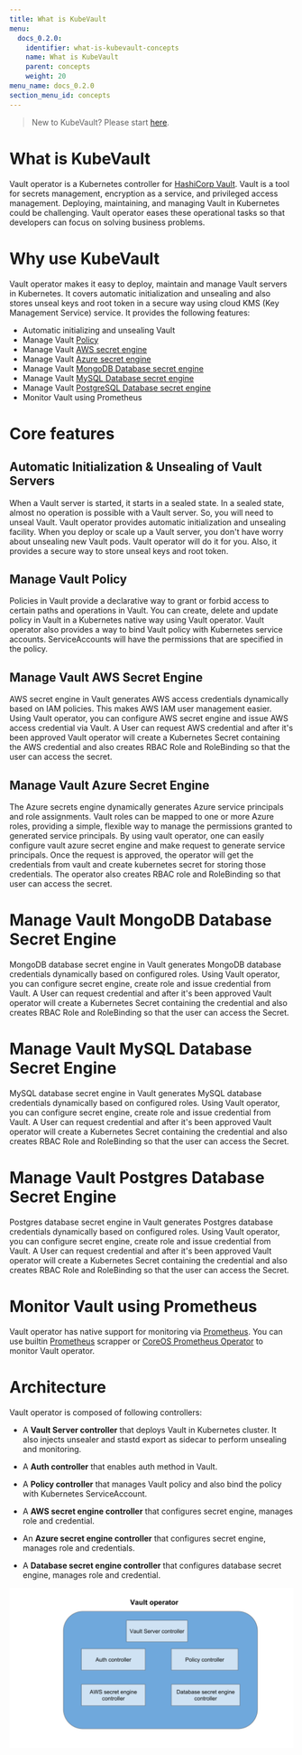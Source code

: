 ```yaml
---
title: What is KubeVault
menu:
  docs_0.2.0:
    identifier: what-is-kubevault-concepts
    name: What is KubeVault
    parent: concepts
    weight: 20
menu_name: docs_0.2.0
section_menu_id: concepts
---
```


> New to KubeVault? Please start [here](/docs/concepts/README.md).

# What is KubeVault

Vault operator is a Kubernetes controller for [HashiCorp Vault](https://www.vaultproject.io/). Vault is a tool for secrets management, encryption as a service, and privileged access management. Deploying, maintaining, and managing Vault in Kubernetes could be challenging. Vault operator eases these operational tasks so that developers can focus on solving business problems.

# Why use KubeVault

Vault operator makes it easy to deploy, maintain and manage Vault servers in Kubernetes. It covers automatic initialization and unsealing and also stores unseal keys and root token in a secure way using cloud KMS (Key Management Service) service. It provides the following features:

- Automatic initializing and unsealing Vault
- Manage Vault [Policy](https://www.vaultproject.io/docs/concepts/policies.html)
- Manage Vault [AWS secret engine](https://www.vaultproject.io/docs/secrets/aws/index.html#aws-secrets-engine)
- Manage Vault [Azure secret engine](https://www.vaultproject.io/docs/secrets/azure/index.html)
- Manage Vault [MongoDB Database secret engine](https://www.vaultproject.io/api/secret/databases/mongodb.html)
- Manage Vault [MySQL Database secret engine](https://www.vaultproject.io/api/secret/databases/mysql-maria.html)
- Manage Vault [PostgreSQL Database secret engine](https://www.vaultproject.io/api/secret/databases/postgresql.html)
- Monitor Vault using Prometheus

# Core features

## Automatic Initialization & Unsealing of Vault Servers

When a Vault server is started, it starts in a sealed state. In a sealed state, almost no operation is possible with a Vault server. So, you will need to unseal Vault. Vault operator provides automatic initialization and unsealing facility. When you deploy or scale up a Vault server, you don't have worry about unsealing new Vault pods. Vault operator will do it for you. Also, it provides a secure way to store unseal keys and root token.

## Manage Vault Policy

Policies in Vault provide a declarative way to grant or forbid access to certain paths and operations in Vault. You can create, delete and update policy in Vault in a Kubernetes native way using Vault operator. Vault operator also provides a way to bind Vault policy with Kubernetes service accounts. ServiceAccounts will have the permissions that are specified in the policy.

## Manage Vault AWS Secret Engine

AWS secret engine in Vault generates AWS access credentials dynamically based on IAM policies. This makes AWS IAM user management easier. Using Vault operator, you can configure AWS secret engine and issue AWS access credential via Vault. A User can request AWS credential and after it's been approved Vault operator will create a Kubernetes Secret containing the AWS credential and also creates RBAC Role and RoleBinding so that the user can access the secret.

## Manage Vault Azure Secret Engine

The Azure secrets engine dynamically generates Azure service principals and role assignments. Vault roles can be mapped to one or more Azure roles, providing a simple, flexible way to manage the permissions granted to generated service principals. By using vault operator, one can easily configure vault azure secret engine and make request to generate service principals. Once the request is approved, the operator will get the credentials from vault and create kubernetes secret for storing those credentials. The operator also creates RBAC role and RoleBinding so that user can access the secret.


# Manage Vault MongoDB Database Secret Engine

MongoDB database secret engine in Vault generates MongoDB database credentials dynamically based on configured roles. Using Vault operator, you can configure secret engine, create role and issue credential from Vault. A User can request credential and after it's been approved Vault operator will create a Kubernetes Secret containing the credential and also creates RBAC Role and RoleBinding so that the user can access the Secret.

# Manage Vault MySQL Database Secret Engine

MySQL database secret engine in Vault generates MySQL database credentials dynamically based on configured roles. Using Vault operator, you can configure secret engine, create role and issue credential from Vault. A User can request credential and after it's been approved Vault operator will create a Kubernetes Secret containing the credential and also creates RBAC Role and RoleBinding so that the user can access the Secret.

# Manage Vault Postgres Database Secret Engine

Postgres database secret engine in Vault generates Postgres database credentials dynamically based on configured roles. Using Vault operator, you can configure secret engine, create role and issue credential from Vault. A User can request credential and after it's been approved Vault operator will create a Kubernetes Secret containing the credential and also creates RBAC Role and RoleBinding so that the user can access the Secret.

# Monitor Vault using Prometheus

Vault operator has native support for monitoring via [Prometheus](https://prometheus.io/). You can use builtin [Prometheus](https://github.com/prometheus/prometheus) scrapper or [CoreOS Prometheus Operator](https://github.com/coreos/prometheus-operator) to monitor Vault operator.

# Architecture

Vault operator is composed of following controllers:

- A **Vault Server controller** that deploys Vault in Kubernetes cluster. It also injects unsealer and stastd export as sidecar to perform unsealing and monitoring.

- A **Auth controller** that enables auth method in Vault.

- A **Policy controller** that manages Vault policy and also bind the policy with Kubernetes ServiceAccount.

- A **AWS secret engine controller** that configures secret engine, manages role and credential.

- An **Azure secret engine controller** that configures secret engine, manages role and credentials.

- A **Database secret engine controller** that configures database secret engine, manages role and credential.

![vault operator architecture](/docs/images/concepts/vault_operator_architecture.svg)

